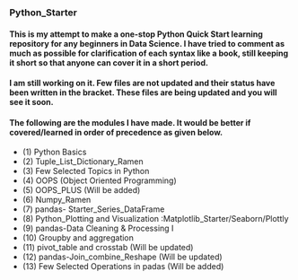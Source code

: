 ### Python_Starter

#### This is my attempt to make a one-stop Python Quick Start learning repository for any beginners in Data Science. I have tried to comment as much as possible for clarification of each syntax like a book, still keeping it short so that anyone can cover it in a short period. 
#### I am still working on it. Few files are not updated and their status have been written in the bracket. These files are being updated and you will see it soon.
#### The following are the modules I have made. It would be better if covered/learned in order of precedence as given below.
* (1) Python Basics
* (2) Tuple_List_Dictionary_Ramen
* (3) Few Selected Topics in Python
* (4) OOPS (Object Oriented Programming)
* (5) OOPS_PLUS (Will be added)
* (6) Numpy_Ramen
* (7) pandas- Starter_Series_DataFrame
* (8) Python_Plotting and Visualization :Matplotlib_Starter/Seaborn/Plottly
* (9) pandas-Data Cleaning & Processing I
* (10) Groupby and aggregation
* (11) pivot_table and  crosstab (Will be updated)
* (12) pandas-Join_combine_Reshape (Will be updated)
* (13) Few Selected Operations in padas (Will be added)


